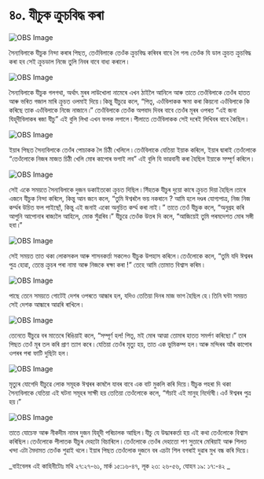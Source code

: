 # ৪০. যীচুক ক্ৰুচবিদ্ধ কৰা

![OBS Image](https://cdn.door43.org/obs/jpg/360px/obs-en-40-01.jpg)

সৈন্যবিলাকে যীচুক নিন্দা কৰাৰ পিছত, তেওঁবিলাকে তেওঁক ক্ৰুচবিদ্ধ কৰিবৰ বাবে লৈ গল৷ তেওঁক যি ডাল ক্ৰুচত ক্ৰুচবিদ্ধ কৰা হব সেই ক্ৰুচডাল নিজে তুলি নিবৰ বাবে বাধ্য কৰালে ৷

![OBS Image](https://cdn.door43.org/obs/jpg/360px/obs-en-40-02.jpg)

সৈন্যবিলাকে যীচুক গলগথা, অৰ্থাৎ মুৰৰ লাউখোলা নামেৰে এখন ঠাইলৈ আনিলে আৰু তাতে তেওঁবিলাকে তেওঁৰ হাতত আৰু ভৰিত গজাল মাৰি ক্ৰুচত ওলমাই দিয়ে ৷ কিন্তু যীচুৱে কলে, “পিতৃ, এওঁবিলাকক ক্ষমা কৰা কিয়নো এওঁবিলাকে কি কৰিছে তাক এওঁবিলাকে নিজে নাজানে ৷” তেওঁবিলাকে তেওঁক অপবাদ দিবৰ বাবে তেওঁৰ মূৰৰ ওপৰত “এই জনা যিহূদীবিলাকৰ ৰজা যীচু” এই বুলি লিখা এখন ফলক লগালে ৷ পীলাতে তেওঁবিলাকক সেই দৰেই লিখিবৰ বাবে কৈছিল ৷ 

![OBS Image](https://cdn.door43.org/obs/jpg/360px/obs-en-40-03.jpg)

ইয়াৰ পিছত সৈন্যবিলাকে তেওঁৰ পোচাকক লৈ চিঠী খেলিলে ৷ তেওঁবিলাকে যেতিয়া ইয়াক কৰিলে, ইয়াৰ দ্বাৰাই তেওঁলোকে “তেওঁলোকে নিজৰ মাজত চিঠী খেলি মোৰ কাপোৰ ভগাই লব” এই বুলি যি ভাৱবানী কৰা হৈছিল ইয়াকে সম্পূৰ্ণ কৰিলে ৷

![OBS Image](https://cdn.door43.org/obs/jpg/360px/obs-en-40-04.jpg)

সেই একে সময়তে সৈন্যবিলাকে দুজন ডকাইতকো ক্ৰুচত দিছিল ৷ সিঁহতক যীচুৰ দুয়ো কাষে ক্ৰুচত দিয়া হৈছিল ৷তাৰে এজনে যীচুক নিন্দা কৰিলে, কিন্তু আন জনে কলে, “তুমি ঈশ্বৰলৈ ভয় নকৰানে ? আমি হলে দণ্ডৰ যোগ্যপাত্ৰ, নিজ নিজ কৰ্ম্মৰ উচিত ফল পাইছোঁ, কিন্তু এই জনাই একো অনুচিত কৰ্ম্ম কৰা নাই ৷ ” তাতে তেওঁ যীচুক কলে, “অনুগ্ৰহ কৰি আপুনি আপোনাৰ ৰাজ্যলৈ আহিলে, মোক সুঁৱৰিব ৷” যীচুৱে তেওঁক উত্তৰ দি কলে, “আজিয়েই তুমি পৰমদেশত মোৰ সঙ্গী হবা ৷”

![OBS Image](https://cdn.door43.org/obs/jpg/360px/obs-en-40-05.jpg)

সেই সময়ত তাত থকা লোকসকল আৰু শাসনকৰ্ত্তা সকলেও যীচুক উপহাস কৰিলে ৷ তেওঁলোকে কলে, “তুমি যদি ঈশ্বৰৰ পুত্ৰ হোৱা, তেন্তে ক্ৰুচৰ পৰা নামা আৰু নিজকে ৰক্ষা কৰা !” তেহে আমি তোমাত বিশ্বাস কৰিম ৷

![OBS Image](https://cdn.door43.org/obs/jpg/360px/obs-en-40-06.jpg)

পাছে তেনে সময়তে গোটেই দেশৰ ওপৰতে আন্ধাৰ হল, যদিও তেতিয়া দিনৰ মাজ ভাগ হৈছিল হে ৷ তিনি ঘন্টা সময়ত সেই দেশক আন্ধাৰে আৱৰি ৰাখিলে ৷

![OBS Image](https://cdn.door43.org/obs/jpg/360px/obs-en-40-07.jpg)

তেনেতে যীচুৱে বৰ মাতেৰে ৰিঙিয়াই কলে, “সম্পূৰ্ণ হল! পিতৃ, মই মোৰ আত্মা তোমাৰ হাতত সমৰ্পণ কৰিছো ৷” তাৰ পিছত তেওঁ মূৰ তল কৰি প্ৰাণ ত্যাগ কৰে ৷ যেতিয়া তেওঁৰ মৃত্যু হয়, তাত এক ভুমিকম্প হল ৷ আৰু মন্দিৰৰ আঁৰ কাপোৰ ওপৰৰ পৰা ফাটি দুছিটা হল ৷

![OBS Image](https://cdn.door43.org/obs/jpg/360px/obs-en-40-08.jpg)

মৃত্যুৰ যোগেদি যীচুৱে লোক সমূহক ঈশ্বৰৰ কাষলৈ যাবৰ বাবে এক বাট মুকলি কৰি দিয়ে ৷ যীচুক পহৰা দি থকা সৈন্যবিলাকে যেতিয়া এই ঘটনা সমূহৰ সাক্ষী হয় তেতিয়া তেওঁলোকে কলে, “সঁচাই এই মানুহ নিৰ্দোষী ৷ এওঁ ঈশ্বৰৰ পুত্ৰ হয় ৷”

![OBS Image](https://cdn.door43.org/obs/jpg/360px/obs-en-40-09.jpg)

তাতে যোচেফ আৰু নীকদীম নামৰ দুজন যিহূদী পৰিচালক আছিল ৷ যীচু যে উদ্ধাৰকৰ্তা হয় এই কথা তেওঁলোকে বিশ্বাস কৰিছিল ৷ তেওঁলোকে পীলাতক যীচুৰ দেহটো বিচাৰিলে ৷ তেওঁলোকে তেওঁৰ দেহাতো শণ সুতাৰে মেৰিয়াই আৰু শিলত খন্দা এটা মৈদামত তেওঁক শুৱাই থলে ৷ ইয়াৰ পিছত তেওঁলোক দুজনে বৰ এচটা শিল বগৰাই দুৱাৰ মুখ বন্ধ কৰি দিয়ে ৷

_বাইবেলৰ এই কাহিনীটোঃ মথি ২৭:২৭-৬১, মাৰ্ক ১৫:১৬-৪৭, লূক ২৩: ২৬-৫৬, যোহন ১৯: ১৭:-৪২ _

